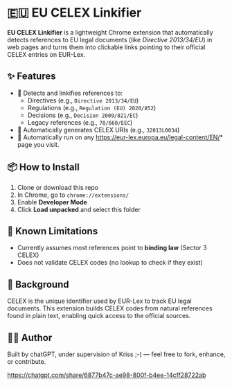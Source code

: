 # 🇪🇺 EU CELEX Linkifier

**EU CELEX Linkifier** is a lightweight Chrome extension that automatically detects references to EU legal documents (like _Directive 2013/34/EU_) in web pages and turns them into clickable links pointing to their official CELEX entries on EUR-Lex.

## ✨ Features

- 🔗 Detects and linkifies references to:
  - Directives (e.g., `Directive 2013/34/EU`)
  - Regulations (e.g., `Regulation (EU) 2020/852`)
  - Decisions (e.g., `Decision 2009/821/EC`)
  - Legacy references (e.g., `78/660/EEC`)
- 🧠 Automatically generates CELEX URIs (e.g., `32013L0034`)
- 🧪 Automatically run on any https://eur-lex.europa.eu/legal-content/EN/* page you visit.

## 📦 How to Install

1. Clone or download this repo
2. In Chrome, go to `chrome://extensions/`
3. Enable **Developer Mode**
4. Click **Load unpacked** and select this folder

## 🚧 Known Limitations

- Currently assumes most references point to **binding law** (Sector 3 CELEX)
- Does not validate CELEX codes (no lookup to check if they exist)

## 📘 Background

CELEX is the unique identifier used by EUR-Lex to track EU legal documents. This extension builds CELEX codes from natural references found in plain text, enabling quick access to the official sources.

## 🧑‍💻 Author

Built by chatGPT, under supervision of Kriss ;-) — feel free to fork, enhance, or contribute.

https://chatgpt.com/share/6877b47c-ae98-800f-b4ee-14cff28722ab
